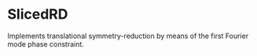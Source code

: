 # SlicedRD
Implements translational symmetry-reduction by means of the first Fourier mode phase constraint.
